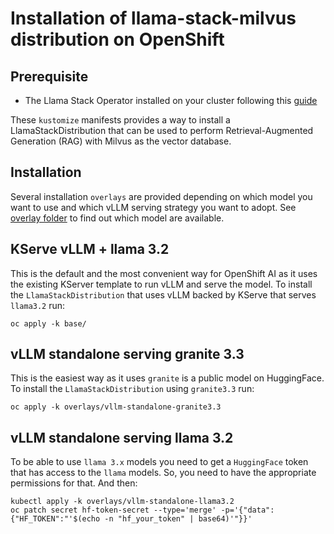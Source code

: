 # Installation of llama-stack-milvus distribution on OpenShift

## Prerequisite
* The Llama Stack Operator installed on your cluster following this [guide](https://github.com/opendatahub-io/llama-stack-k8s-operator?tab=readme-ov-file#installation)

These `kustomize` manifests provides a way to install a LlamaStackDistribution
that can be used to perform Retrieval-Augmented Generation (RAG) with Milvus as the vector database.


## Installation
Several installation `overlays` are provided depending on which model you want to use and which
vLLM serving strategy you want to adopt.
See [overlay folder](./overlays) to find out which model are available.

## KServe vLLM + llama 3.2

This is the default and the most convenient way for OpenShift AI as it uses the existing KServer template to run
vLLM and serve the model.
To install the `LlamaStackDistribution` that uses vLLM backed by KServe that serves `llama3.2` run:
```
oc apply -k base/
```

## vLLM standalone serving granite 3.3

This is the easiest way as it uses `granite` is a public model on HuggingFace.
To install the `LlamaStackDistribution` using `granite3.3` run:
```
oc apply -k overlays/vllm-standalone-granite3.3
```

## vLLM standalone serving llama 3.2
To be able to use `llama 3.x` models you need to get a `HuggingFace` token that has access to the
`llama` models. So, you need to have the appropriate permissions for that. And then:

```
kubectl apply -k overlays/vllm-standalone-llama3.2
oc patch secret hf-token-secret --type='merge' -p='{"data":{"HF_TOKEN":"'$(echo -n "hf_your_token" | base64)'"}}'
```

